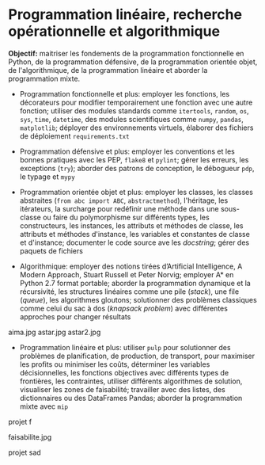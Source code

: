 # Programmation linéaire, recherche opérationnelle et algorithmique 

**Objectif:** maitriser les fondements de la programmation fonctionnelle en Python, de la programmation défensive, de la programmation orientée objet, de l'algorithmique, de la programmation linéaire et aborder la programmation mixte.

- Programmation fonctionnelle et plus: employer les fonctions, les décorateurs pour modifier temporairement une fonction avec une autre fonction; utiliser des modules standards comme `itertools`, `random`, `os`, `sys`, `time`, `datetime`, des modules scientifiques comme `numpy`, `pandas`, `matplotlib`; déployer des environnements virtuels, élaborer des fichiers de déploiement `requirements.txt`


- Programmation défensive et plus: employer les conventions et les bonnes pratiques avec les PEP, `flake8` et `pylint`; gérer les erreurs, les exceptions (`try`); aborder des patrons de conception, le débogueur `pdp`, le typage et `mypy`


- Programmation orientée objet et plus: employer les classes, les classes abstraites (`from abc import ABC`, `abstractmethod`), l'héritage, les itérateurs, la surcharge pour redéfinir une méthode dans une sous-classe ou faire du polymorphisme sur différents types, les constructeurs, les instances, les attributs et méthodes de classe, les attributs et méthodes d'instance, les variables et constantes de classe et d'instance; documenter le code source ave les *docstring*; gérer des paquets de fichiers


- Algorithmique: employer des notions tirées d’Artificial Intelligence, A Modern Approach, Stuart Russell et Peter Norvig; employer A* en Python 2.7 format portable; aborder la programmation dynamique et la récursivité, les structures linéaires comme une pile (*stack*), une file (*queue*), les algorithmes gloutons; solutionner des problèmes classiques comme celui du sac à dos (*knapsack problem*) avec différentes approches pour changer résultats

aima.jpg
astar.jpg
astar2.jpg

- Programmation linéaire et plus: utiliser `pulp` pour solutionner des problèmes de planification, de production, de transport, pour maximiser les profits ou minimiser les coûts, déterminer les variables décisionnelles, les fonctions objectives avec différents types de frontières, les contraintes, utiliser différents algorithmes de solution, visualiser les zones de faisabilité; travailler avec des listes, des dictionnaires ou des DataFrames Pandas; aborder la programmation mixte avec `mip`

projet f

faisabilite.jpg

projet sad
